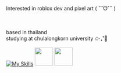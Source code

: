 
Interested in roblox dev and pixel art ( ˶ˆᗜˆ˵ )
<!--Looking into game dev and flutter soon ✩‧₊˚🎐\-->
<br/><br/>
based in thailand <image src="https://upload.wikimedia.org/wikipedia/commons/thumb/a/a9/Flag_of_Thailand.svg/500px-Flag_of_Thailand.svg.png" height=10>\
studying at chulalongkorn university ✩‧₊˚🎐
<br/><br/>
[![My Skills](https://skillicons.dev/icons?i=robloxstudio,lua,python,c)](https://skillicons.dev) <image src="https://raw.githubusercontent.com/dominickjohn/aseprite-big-sur-icon/refs/heads/main/AsepriteSurIcon.png" height=50> <image src="https://upload.wikimedia.org/wikipedia/commons/thumb/0/0d/Inkscape_Logo.svg/192px-Inkscape_Logo.svg.png" height=50>
